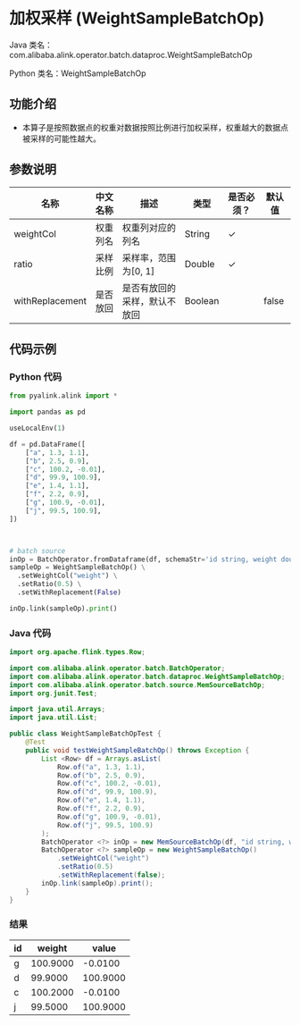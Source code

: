 # 加权采样 (WeightSampleBatchOp)
Java 类名：com.alibaba.alink.operator.batch.dataproc.WeightSampleBatchOp

Python 类名：WeightSampleBatchOp


## 功能介绍

- 本算子是按照数据点的权重对数据按照比例进行加权采样，权重越大的数据点被采样的可能性越大。

## 参数说明
| 名称 | 中文名称 | 描述 | 类型 | 是否必须？ | 默认值 |
| --- | --- | --- | --- | --- | --- |
| weightCol | 权重列名 | 权重列对应的列名 | String | ✓ |  |
| ratio | 采样比例 | 采样率，范围为[0, 1] | Double | ✓ |  |
| withReplacement | 是否放回 | 是否有放回的采样，默认不放回 | Boolean |  | false |


## 代码示例
### Python 代码
```python
from pyalink.alink import *

import pandas as pd

useLocalEnv(1)

df = pd.DataFrame([
    ["a", 1.3, 1.1],
    ["b", 2.5, 0.9],
    ["c", 100.2, -0.01],
    ["d", 99.9, 100.9],
    ["e", 1.4, 1.1],
    ["f", 2.2, 0.9],
    ["g", 100.9, -0.01],
    ["j", 99.5, 100.9],
])



# batch source
inOp = BatchOperator.fromDataframe(df, schemaStr='id string, weight double, value double')
sampleOp = WeightSampleBatchOp() \
  .setWeightCol("weight") \
  .setRatio(0.5) \
  .setWithReplacement(False)

inOp.link(sampleOp).print()
```
### Java 代码
```java
import org.apache.flink.types.Row;

import com.alibaba.alink.operator.batch.BatchOperator;
import com.alibaba.alink.operator.batch.dataproc.WeightSampleBatchOp;
import com.alibaba.alink.operator.batch.source.MemSourceBatchOp;
import org.junit.Test;

import java.util.Arrays;
import java.util.List;

public class WeightSampleBatchOpTest {
	@Test
	public void testWeightSampleBatchOp() throws Exception {
		List <Row> df = Arrays.asList(
			Row.of("a", 1.3, 1.1),
			Row.of("b", 2.5, 0.9),
			Row.of("c", 100.2, -0.01),
			Row.of("d", 99.9, 100.9),
			Row.of("e", 1.4, 1.1),
			Row.of("f", 2.2, 0.9),
			Row.of("g", 100.9, -0.01),
			Row.of("j", 99.5, 100.9)
		);
		BatchOperator <?> inOp = new MemSourceBatchOp(df, "id string, weight double, value double");
		BatchOperator <?> sampleOp = new WeightSampleBatchOp()
			.setWeightCol("weight")
			.setRatio(0.5)
			.setWithReplacement(false);
		inOp.link(sampleOp).print();
	}
}
```
### 结果
id|weight|value
---|------|-----
g|100.9000|-0.0100
d|99.9000|100.9000
c|100.2000|-0.0100
j|99.5000|100.9000







